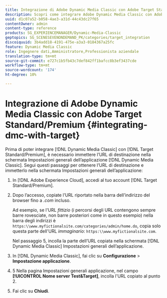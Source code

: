 ```yaml
---
title: Integrazione di Adobe Dynamic Media Classic con Adobe Target Standard/Premium
description: Scopri come integrare Adobe Dynamic Media Classic con Adobe Target Standard/Premium.
uuid: d1c07a52-b058-4ae3-a31d-44c43dc27f65
contentOwner: admin
content-type: reference
products: SG_EXPERIENCEMANAGER/Dynamic-Media-Classic
geptopics: SG_SCENESEVENONDEMAND_PK/categories/target_integration
discoiquuid: 3b4add18-4191-475e-a3a3-0184367a25fc
feature: Dynamic Media Classic
role: Ingegnere dati,Amministratore,Professionista aziendale
translation-type: tm+mt
source-git-commit: e727c1b5fb43c7def842ff1bafcc8b3ef3437cde
workflow-type: tm+mt
source-wordcount: '174'
ht-degree: 10%

---
```



# Integrazione di Adobe Dynamic Media Classic con Adobe Target Standard/Premium {#integrating-dmc-with-target}

Prima di poter integrare [!DNL Dynamic Media Classic] con [!DNL Target Standard/Premium], è necessario immettere l’URL di destinazione nella schermata Impostazioni generali dell’applicazione [!DNL Dynamic Media Classic]. Segui questi passaggi per ottenere l’URL di destinazione e immetterlo nella schermata Impostazioni generali dell’applicazione:

1. In [!DNL Adobe Experience Cloud], accedi al tuo account [!DNL Target Standard/Premium].
1. Dopo l’accesso, copiate l’URL riportato nella barra dell’indirizzo del browser fino a *.com* incluso.

   Ad esempio, se l&#39;URL *fittizio* (i percorsi degli URL contengono sempre barre rovesciate, non barre posteriori come in questo esempio) nella barra degli indirizzi è `https:\\www.myfictionalsite.com/categories/admin/home.do`, copia solo questa parte dell&#39;URL *immaginario*: `https:\\www.myfictionalsite.com`.

   Nel passaggio 5, incolla la parte dell’URL copiata nella schermata [!DNL Dynamic Media Classic] Impostazioni generali dell’applicazione.

1. In [!DNL Dynamic Media Classic], fai clic su **Configurazione** > **Impostazione applicazione**.
1. 5 Nella pagina Impostazioni generali applicazione, nel campo **[!UICONTROL Nome server Test&amp;Target]**, incolla l&#39;URL copiato al punto 2.
1. Fai clic su **Chiudi**.

